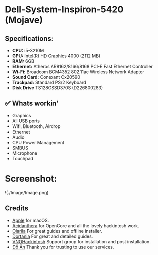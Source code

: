 # Dell-System-Inspiron-5420 (Mojave)
## Specifications:
- **CPU:** i5-3210M
- **GPU:** 	Intel(R) HD Graphics 4000 (2112 MB)
- **RAM:** 6GB
- **Ethernet:** Atheros AR8162/8166/8168 PCI-E Fast Ethernet Controller
- **Wi-Fi:** Broadcom BCM4352 802.11ac Wireless Network Adapter
- **Sound Card:** Conexant Cx20590
- **Trackpad:** Standard PS/2 Keyboard
- **Disk Drive** TS128GSSD370S (D226800283)


## ✅ Whats workin'
* Graphics
* All USB ports
* Wifi, Bluetooth, Airdrop
* Ethernet
* Audio 
* CPU Power Management
* SMBUS
* Microphone
* Touchpad


# Screenshot:
!(./Image/Image.png)



## Credits
- [Apple](https://apple.com) for macOS.
- [Acidanthera](https://github.com/acidanthera) for OpenCore and all the lovely hackintosh work.
- [Olarila](https://www.olarila.com/) For great guides and offline installer.
- [Dortania](https://dortania.github.io/OpenCore-Install-Guide) For great and detailed guides.
- [VNOHackintosh](https://facebook.com/VNOHackintosh) Support group for installation and post installation.
- [Đỗ Ân](https://www.facebook.com/ando2001hn) Thank you for trusting to use our services.
